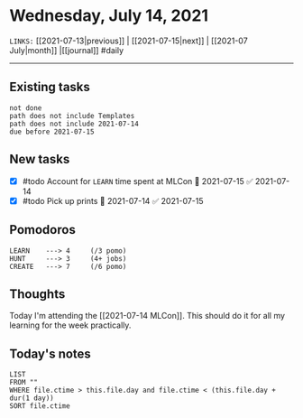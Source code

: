 # Wednesday, July 14, 2021
`LINKS:` [[2021-07-13|previous]] | [[2021-07-15|next]] | [[2021-07 July|month]] |[[journal]] 
#daily

---
## Existing tasks
```tasks
not done
path does not include Templates
path does not include 2021-07-14
due before 2021-07-15
```

## New tasks
- [x] #todo Account for `LEARN` time spent at MLCon 📅 2021-07-15 ✅ 2021-07-14
- [x] #todo Pick up prints 📅 2021-07-14 ✅ 2021-07-15

## Pomodoros
```
LEARN    ---> 4		(/3 pomo)
HUNT     ---> 3		(4+ jobs)
CREATE   ---> 7		(/6 pomo)
```

## Thoughts
Today I'm attending the [[2021-07-14 MLCon]]. This should do it for all my learning for the week practically. 

## Today's notes
```dataview
LIST 
FROM ""
WHERE file.ctime > this.file.day and file.ctime < (this.file.day + dur(1 day))
SORT file.ctime
```
